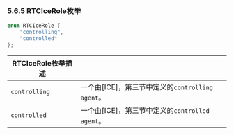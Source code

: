 ### 5.6.5 RTCIceRole枚举

```java
enum RTCIceRole {
    "controlling",
    "controlled"
};
```

| RTCIceRole枚举描述 |                                                  |
| ------------------ | ------------------------------------------------ |
| `controlling`      | 一个由[ICE]，第三节中定义的`controlling agent`。 |
| `controlled`       | 一个由[ICE]，第三节中定义的`controlled agent`。  |

